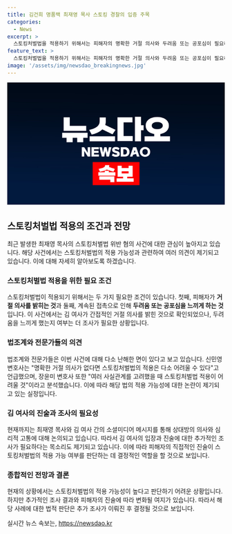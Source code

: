 ```yaml
---
title: 김건희 명품백 최재영 목사 스토킹 경찰의 입증 주목
categories:
  - News
excerpt: >
  스토킹처벌법을 적용하기 위해서는 피해자의 명확한 거절 의사와 두려움 또는 공포심이 필요하다. 최재영 목사가 김건희 여사에게 만남을 요청하고 선물을 전달한 후 몰래 촬영한 것으로 의심받으며, 경찰은 여사의 간접적인 거절 의사와 두려움을 입증하는 데 관심을 기울이고 있다. 그러나 목사 측은 여사와의 관계를 강조하며 스토킹처벌법의 적용이 어려울 것이라는 의견이 나오고 있다. 법조계에서도 거절 의사가 명확하지 않고, 관련 법의 적용이 다소 어려울 것으로 분석되고 있다. 
feature_text: >
  스토킹처벌법을 적용하기 위해서는 피해자의 명확한 거절 의사와 두려움 또는 공포심이 필요하다. 최재영 목사가 김건희 여사에게 만남을 요청하고 선물을 전달한 후 몰래 촬영한 것으로 의심받으며, 경찰은 여사의 간접적인 거절 의사와 두려움을 입증하는 데 관심을 기울이고 있다. 그러나 목사 측은 여사와의 관계를 강조하며 스토킹처벌법의 적용이 어려울 것이라는 의견이 나오고 있다. 법조계에서도 거절 의사가 명확하지 않고, 관련 법의 적용이 다소 어려울 것으로 분석되고 있다. 
image: '/assets/img/newsdao_breakingnews.jpg'
---
```


<p><img src="/assets/img/newsdao_breakingnews.jpg" alt="flaretime 속보" /></p>

<h2 data-ke-size="size26">스토킹처벌법 적용의 조건과 전망</h2>

<p data-ke-size="size16">최근 발생한 최재영 목사의 스토킹처벌법 위반 혐의 사건에 대한 관심이 높아지고 있습니다. 해당 사건에서는 스토킹처벌법의 적용 가능성과 관련하여 여러 의견이 제기되고 있습니다. 이에 대해 자세히 알아보도록 하겠습니다.</p>

<h3><b>스토킹처벌법 적용을 위한 필요 조건</b></h3>

<p data-ke-size="size16">스토킹처벌법이 적용되기 위해서는 두 가지 필요한 조건이 있습니다. 첫째, 피해자가 <b>거절 의사를 밝히는 것</b>과 둘째, 계속된 접촉으로 인해 <b>두려움 또는 공포심을 느끼게 하는 것</b>입니다. 이 사건에서는 김 여사가 간접적인 거절 의사를 밝힌 것으로 확인되었으나, 두려움을 느끼게 했는지 여부는 더 조사가 필요한 상황입니다.</p>

<h3><b>법조계와 전문가들의 의견</b></h3>

<p data-ke-size="size16">법조계와 전문가들은 이번 사건에 대해 다소 난해한 면이 있다고 보고 있습니다. 신민영 변호사는 "명확한 거절 의사가 없다면 스토킹처벌법의 적용은 다소 어려울 수 있다"고 언급했으며, 장윤미 변호사 또한 "여러 사실관계를 고려했을 때 스토킹처벌법 적용이 어려울 것"이라고 분석했습니다. 이에 따라 해당 법의 적용 가능성에 대한 논란이 제기되고 있는 실정입니다.</p>

<h3><b>김 여사의 진술과 조사의 필요성</b></h3>

<p data-ke-size="size16">현재까지는 최재영 목사와 김 여사 간의 소셜미디어 메시지를 통해 상대방의 의사와 심리적 고통에 대해 논의되고 있습니다. 따라서 김 여사의 입장과 진술에 대한 추가적인 조사가 필요하다는 목소리도 제기되고 있습니다. 이에 따라 피해자의 직접적인 진술이 스토킹처벌법의 적용 가능 여부를 판단하는 데 결정적인 역할을 할 것으로 보입니다.</p>

<h3><b>종합적인 전망과 결론</b></h3>

<p data-ke-size="size16">현재의 상황에서는 스토킹처벌법의 적용 가능성이 높다고 판단하기 어려운 상황입니다. 하지만 추가적인 조사 결과와 피해자의 진술에 따라 변화될 여지가 있습니다. 따라서 해당 사례에 대한 법적 판단은 추가 조사가 이뤄진 후 결정될 것으로 보입니다.</p>
실시간 뉴스 속보는, <a href="https://newsdao.kr" rel="dofollow">https://newsdao.kr</a>


